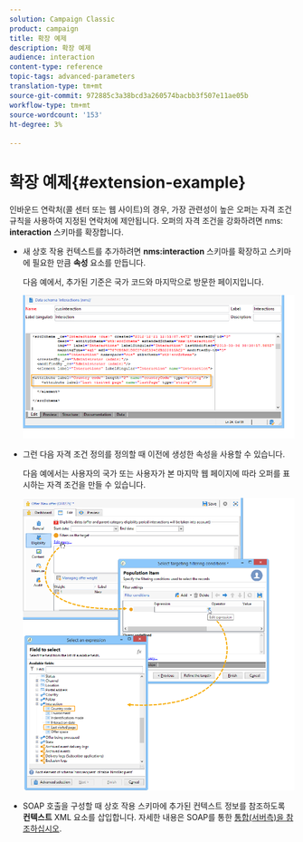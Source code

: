 ```yaml
---
solution: Campaign Classic
product: campaign
title: 확장 예제
description: 확장 예제
audience: interaction
content-type: reference
topic-tags: advanced-parameters
translation-type: tm+mt
source-git-commit: 972885c3a38bcd3a260574bacbb3f507e11ae05b
workflow-type: tm+mt
source-wordcount: '153'
ht-degree: 3%

---
```



# 확장 예제{#extension-example}

인바운드 연락처(콜 센터 또는 웹 사이트)의 경우, 가장 관련성이 높은 오퍼는 자격 조건 규칙을 사용하여 지정된 연락처에 제안됩니다. 오퍼의 자격 조건을 강화하려면 nms: **interaction** 스키마를 확장합니다.

* 새 상호 작용 컨텍스트를 추가하려면 **nms:interaction** 스키마를 확장하고 스키마에 필요한 만큼 **속성** 요소를 만듭니다.

   다음 예에서, 추가된 기준은 국가 코드와 마지막으로 방문한 페이지입니다.

   ![](assets/s_ncs_configuration_offer_schemas.png)

* 그런 다음 자격 조건 정의를 정의할 때 이전에 생성한 속성을 사용할 수 있습니다.

   다음 예에서는 사용자의 국가 또는 사용자가 본 마지막 웹 페이지에 따라 오퍼를 표시하는 자격 조건을 만들 수 있습니다.

   ![](assets/s_ncs_configuration_offer_context.png)

* SOAP 호출을 구성할 때 상호 작용 스키마에 추가된 컨텍스트 정보를 참조하도록 **컨텍스트** XML 요소를 삽입합니다. 자세한 내용은 SOAP를 통한 [통합(서버측)을 참조하십시오](../../interaction/using/integration-via-soap--server-side-.md).

